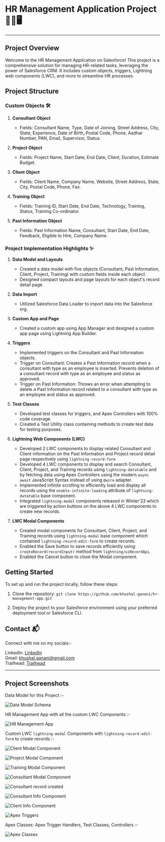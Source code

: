 # HR Management Application Project 👨‍💼🖥️

---

## Project Overview

Welcome to the HR Management Application on Salesforce! This project is a comprehensive solution for managing HR-related tasks, leveraging the power of Salesforce CRM. It includes custom objects, triggers, Lightning web components (LWC), and more to streamline HR processes.

## Project Structure

### Custom Objects 🛠️

1. **Consultant Object**

   - Fields: Consultant Name, Type, Date of Joining, Street Address, City, State, Experience, Date of Birth, Postal Code, Phone, Aadhar Number, PAN, Email, Supervisor, Status.

2. **Project Object**

   - Fields: Project Name, Start Date, End Date, Client, Duration, Estimate Budget.

3. **Client Object**

   - Fields: Client Name, Company Name, Website, Street Address, State, City, Postal Code, Phone, Fax.

4. **Training Object**

   - Fields: Training ID, Start Date, End Date, Technology, Training, Status, Training Co-ordinator.

5. **Past Information Object**
   - Fields: Past Information Name, Consultant, Start Date, End Date, Feedback, Eligible to Hire, Company Name.

### Project Implementation Highlights ✨

1. **Data Model and Layouts**

   - Created a data model with five objects (Consultant, Past Information, Client, Project, Training) with custom fields inside each object.
   - Designed compact layouts and page layouts for each object's record detail page.

2. **Data Import**

   - Utilized Salesforce Data Loader to import data into the Salesforce org.

3. **Custom App and Page**

   - Created a custom app using App Manager and designed a custom app page using Lightning App Builder.

4. **Triggers**

   - Implemented triggers on the Consultant and Past Information objects.
   - Trigger on Consultant: Creates a Past Information record when a consultant with type as an employee is inserted. Prevents deletion of a consultant record with type as an employee and status as approved.
   - Trigger on Past Information: Throws an error when attempting to delete a Past Information record related to a consultant with type as an employee and status as approved.

5. **Test Classes**

   - Developed test classes for triggers, and Apex Controllers with 100% code coverage.
   - Created a Test Utility class containing methods to create test data for testing purposes.

6. **Lightning Web Components (LWC)**

   - Developed 2 LWC components to display related Consultant and Client information on the Past Information and Project record detail page respectively using `lightning-record-form`
   - Developed 4 LWC components to display and search Consultant, Client, Project, and Training records using `lightning-datatable` and by fetching data using Apex Controllers using the modern `async await` JavaScript Syntax instead of using `@wire` adapter.
   - Implemented infinite scrolling to efficiently load and display all records using the `enable-infinite-loading` attribute of `lightning-datatable` base component.
   - Integrated `lightning-modal` components released in Winter'23 which are triggered by action buttons on the above 4 LWC components to create new records.

7. **LWC Modal Components**
   - Created modal components for Consultant, Client, Project, and Training records using `lightning-modal` base component which contained `lightning-record-edit-form` to create records.
   - Enabled the Save button to save records efficiently using `createRecord(recordInput)` method from `lightning/uiRecordApi`.
   - Enabled the Cancel button to close the Modal component.

## Getting Started

To set up and run the project locally, follow these steps:

1. Clone the repository: `git clone https://github.com/khushal-ganani/hr-management-app.git`

2. Deploy the project to your Salesforce environment using your preferred deployment tool or Salesforce CLI.

## Contact 📬

Connect with me on my socials:-

LinkedIn: [LinkedIn](www.linkedin.com/in/khushal-ganani) <br>
Gmail: [khushal.ganani@gmail.com](mailto:khushal.ganani@example.com)<br>
Trailhead: [Trailhead](https://www.salesforce.com/trailblazer/khushalg)

***

## Project Screenshots

Data Model for this Project :-

![Data Model Schema](https://github.com/khushal-ganani/hr-management-app/assets/152521234/63c7ae1d-dab4-4887-8be7-b8cd75527850)

HR Management App with all the custom LWC Components :-

![HR Management App](https://github.com/khushal-ganani/hr-management-app/assets/152521234/debd420f-2cf4-4653-80d6-3fd1edd88fb4)

Custom LWC `lightning-modal` Components with `lightning-record-edit-form` to create records :-

![Client Modal Component](https://github.com/khushal-ganani/hr-management-app/assets/152521234/5fefdabf-d187-456b-b39b-39c5c567bb26)

![Project Modal Component](https://github.com/khushal-ganani/hr-management-app/assets/152521234/0c108491-2ea4-44a9-8743-18342e108a19)

![Training Modal Component](https://github.com/khushal-ganani/hr-management-app/assets/152521234/38ba1db3-9af0-4deb-9f6b-fe52ddbe5e7f)

![Consultant Modal Component](https://github.com/khushal-ganani/hr-management-app/assets/152521234/ad58745d-ed91-445a-a989-8bdbc9021b52)

![Consultant record created](https://github.com/khushal-ganani/hr-management-app/assets/152521234/fc2bbcd9-adff-418f-83de-7208565404b2)

![Consultant Info Component](https://github.com/khushal-ganani/hr-management-app/assets/152521234/5428daf7-b438-4a17-ab81-3e081076900e)

![Client Info Component](https://github.com/khushal-ganani/hr-management-app/assets/152521234/f5689267-9928-4b6b-b550-cde44f945983)

![Apex Triggers](https://github.com/khushal-ganani/hr-management-app/assets/152521234/6328858f-2f23-4a4d-8128-fb78f79f3483)

Apex Classes: Apex Trigger Handlers, Test Classes, Controllers :-

![Apex Classes](https://github.com/khushal-ganani/hr-management-app/assets/152521234/8d224fa2-5620-484c-b6c0-352dac672b60)

